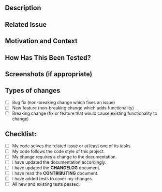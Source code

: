 <!--- Provide a general summary of your changes in the Title above -->

## Description

<!-- Describe your changes in detail -->

## Related Issue

<!-- This project only accepts pull requests related to open issues -->
<!-- If suggesting a new feature or change, please discuss it in an issue first -->
<!-- If fixing a bug, there should be an issue describing it with steps to reproduce -->
<!-- Please link to the issue here: -->

## Motivation and Context

<!-- Why is this change required? What problem does it solve? -->

## How Has This Been Tested?

<!-- Please describe in detail how you tested your changes. -->
<!-- Include details of your testing environment, and the tests you ran to -->
<!-- see how your change affects other areas of the code, etc. -->

## Screenshots (if appropriate)

## Types of changes

<!-- What types of changes does your code introduce? Put an `x` in all the boxes that apply: -->

- [ ] Bug fix (non-breaking change which fixes an issue)
- [ ] New feature (non-breaking change which adds functionality)
- [ ] Breaking change (fix or feature that would cause existing functionality to change)

## Checklist:

<!-- Go over all the following points, and put an `x` in all the boxes that apply. -->
<!-- If you're unsure about any of these, don't hesitate to ask. We're here to help! -->

- [ ] My code solves the related issue or at least one of its tasks.
- [ ] My code follows the code style of this project.
- [ ] My change requires a change to the documentation.
- [ ] I have updated the documentation accordingly.
- [ ] I have updated the **CHANGELOG** document.
- [ ] I have read the **CONTRIBUTING** document.
- [ ] I have added tests to cover my changes.
- [ ] All new and existing tests passed.
